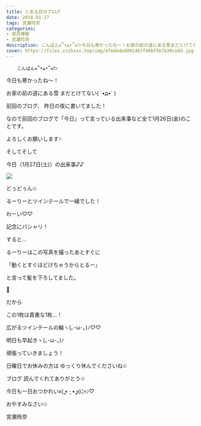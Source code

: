 ```yaml
---
title: とある日のブログ
date: 2018-01-27
tags: 宮瀬玲奈
categories: 
- 成员博客
- 宮瀬玲奈
description: こんばんฅ՞•ﻌ•՞ฅﾜﾝ今日も寒かったね～！お家の前の道にある雪まだとけてない( ´•д•` )前回のブログ、昨日の夜に書いてました！なので前回のブログで「今日」って...
cover: https://files.zzzhxxx.top/img/efededed09246ff46bf567b30ce03.jpg 
---
```


        こんばんฅ՞•ﻌ•՞ฅﾜﾝ


今日も寒かったね～！



お家の前の道にある雪
まだとけてない( ´•д•` )











前回のブログ、
昨日の夜に書いてました！

なので前回のブログで「今日」って言っている出来事など全て1月26日(金)のことです。

よろしくお願いします💦










そしてそして


今日（1月27日(土)）の出来事♪♪



![](https://files.zzzhxxx.top/img/efededed09246ff46bf567b30ce03.jpg)



どぅどぅん✩




るーりーとツインテールで一緒でした！


わーい♡♡


記念にパシャリ！







すると...



るーりーはこの写真を撮ったあとすぐに


「動くとすぐほどけちゃうからとるー」


と言って髪を下ろしてました。





👧






だから

この1枚は貴重な1枚...！








広がるツインテールの輪ヽ(｡･ω･｡)ﾉ♡♡







明日も早起きヽ(｡･ω･｡)ﾉ

頑張っていきましょう！






日曜日でお休みの方は
ゆっくり休んでくださいね✩





ブログ
読んでくれてありがとう✩


今日も一日おつかれいฅ( ̳• ·̫ • ̳ฅ)ﾆｬﾝ♡



おやすみなさい✩




宮瀬玲奈


